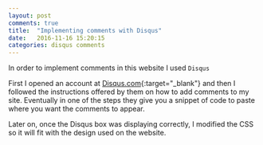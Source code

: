 ```yaml
---
layout: post
comments: true
title:  "Implementing comments with Disqus"
date:   2016-11-16 15:20:15
categories: disqus comments
---
```


In order to implement comments in this website I used `Disqus`

First I opened an account at [Disqus.com][disqus]{:target="_blank"} and then I followed the instructions offered by them on how
to add comments to my site. Eventually in one of the steps they give you a snippet of code to paste where you want the comments to appear.

Later on, once the Disqus box was displaying correctly, I modified the CSS so it will fit with the design used on the website.

[disqus]: https://disqus.com/

